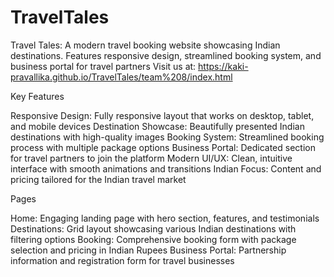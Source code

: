 # TravelTales

Travel Tales: A modern travel booking website showcasing Indian destinations. Features responsive design, streamlined booking system, and business portal for travel partners
Visit us at: https://kaki-pravallika.github.io/TravelTales/team%208/index.html


Key Features

Responsive Design: Fully responsive layout that works on desktop, tablet, and mobile devices
Destination Showcase: Beautifully presented Indian destinations with high-quality images
Booking System: Streamlined booking process with multiple package options
Business Portal: Dedicated section for travel partners to join the platform
Modern UI/UX: Clean, intuitive interface with smooth animations and transitions
Indian Focus: Content and pricing tailored for the Indian travel market

Pages

Home: Engaging landing page with hero section, features, and testimonials
Destinations: Grid layout showcasing various Indian destinations with filtering options
Booking: Comprehensive booking form with package selection and pricing in Indian Rupees
Business Portal: Partnership information and registration form for travel businesses
